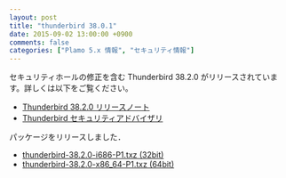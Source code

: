 ```yaml
---
layout: post
title: "thunderbird 38.0.1"
date: 2015-09-02 13:00:00 +0900
comments: false
categories: ["Plamo 5.x 情報", "セキュリティ情報"]
---
```

セキュリティホールの修正を含む Thunderbird 38.2.0 がリリースされています。詳しくは以下をご覧ください。

* [Thunderbird 38.2.0 リリースノート](http://www.mozilla.jp/thunderbird/38.2.0/releasenotes/)
* [Thunderbird セキュリティアドバイザリ](http://www.mozilla-japan.org/security/known-vulnerabilities/thunderbird.html)

パッケージをリリースしました．

* [thunderbird-38.2.0-i686-P1.txz (32bit)](ftp://plamo.linet.gr.jp/pub/Plamo-5.x/x86/plamo/04_xapps/thunderbird-38.2.0-i686-P1.txz)
* [thunderbird-38.2.0-x86_64-P1.txz (64bit)](ftp://plamo.linet.gr.jp/pub/Plamo-5.x/x86_64/plamo/04_xapps/thunderbird-38.2.0-x86_64-P1.txz)

